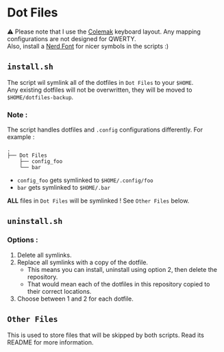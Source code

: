 # Dot Files
⚠️ Please note that I use the [Colemak](https://colemak.org/) keyboard layout. Any mapping configurations are not designed for QWERTY.\
Also, install a [Nerd Font](https://www.nerdfonts.com/) for nicer symbols in the scripts :)

## `install.sh`
The script wil symlink all of the dotfiles in `Dot Files` to your `$HOME`.\
Any existing dotfiles will not be overwritten, they will be moved to `$HOME/dotfiles-backup`.

### Note :
The script handles dotfiles and `.config` configurations differently. For example :

```
.
├── Dot Files
    ├── config_foo
    └── bar
```

* `config_foo` gets symlinked to `$HOME/.config/foo`
* `bar` gets symlinked to `$HOME/.bar`

**ALL** files in `Dot Files` will be symlinked ! See `Other Files` below.

## `uninstall.sh`

### Options :
1. Delete all symlinks.
2. Replace all symlinks with a copy of the dotfile.
    * This means you can install, uninstall using option 2, then delete the repository.
    * That would mean each of the dotfiles in this repository copied to their correct locations.
3. Choose between 1 and 2 for each dotfile.

## `Other Files`
This is used to store files that will be skipped by both scripts. Read its README for more information.
